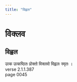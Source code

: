 ```yaml
---
title: "विह्वल"
---
```


# विक्लव
## विह्वल
उत्क उत्कष्ठितः प्रोक्तो विक्लवो विह्वलः स्मृतः ।<br />verse 2.1.1.387<br />page 0045

